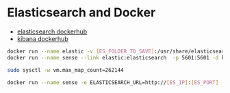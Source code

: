 # Elasticsearch and Docker

- [elasticsearch dockerhub](https://hub.docker.com/_/elasticsearch/)
- [kibana dockerhub](https://hub.docker.com/_/elasticsearch/)

```sh
docker run --name elastic -v [ES_FOLDER_TO_SAVE]:/usr/share/elasticsearch/data -p 9200:9200 -d elasticsearch:5
docker run --name sense --link elastic:elasticsearch  -p 5601:5601 -d kibana:5
```

```sh
sudo sysctl -w vm.max_map_count=262144
```

```sh
docker run --name sense -e ELASTICSEARCH_URL=http://[ES_IP]:[ES_PORT] -p 5601:5601 -d kibana:5
```